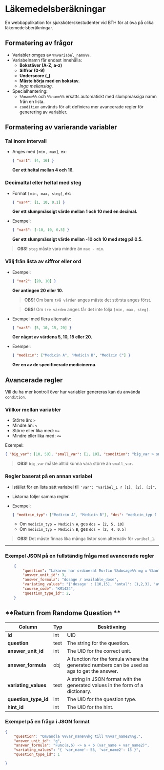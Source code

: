 # **Läkemedelsberäkningar**

En webbapplikation för sjuksköterskestudenter vid BTH för at öva på olika läkemedelsberäkningar.

## **Formatering av frågor**

- Variabler omges av `%%variabel_namn%%`.
- Variabelnamn får endast innehålla:
  - **Bokstäver (A-Z, a-z)**
  - **Siffror (0-9)**
  - **Underscore (_)**
  - **Måste börja med en bokstav.**
  - *Inga mellanslag.*
- Specialhantering:
  - `%%name%%` och `%%namn%%` ersätts automatiskt med slumpmässiga namn från en lista.
  - `condition` används för att definiera mer avancerade regler för generering av variabler.

## **Formatering av varierande variabler**

### **Tal inom intervall**

- Anges med `[min, max]`, ex:

  ```json
  { "var1": [4, 16] }
  ```

  **Ger ett heltal mellan 4 och 16.**

### **Decimaltal eller heltal med steg**

- Format `[min, max, steg]`, ex:

  ```json
  { "var4": [1, 10, 0.1] }
  ```

  **Ger ett slumpmässigt värde mellan 1 och 10 med en decimal.**

- Exempel:

  ```json
  { "var5": [-10, 10, 0.5] }
  ```

  **Ger ett slumpmässigt värde mellan -10 och 10 med steg på 0.5.**

> **OBS!** `steg` måste vara mindre än `max - min`.

### **Välj från lista av siffror eller ord**

- Exempel:

  ```json
  { "var2": [20, 10] }
  ```

  **Ger antingen 20 eller 10.**
  
  > **OBS!** Om bara `två värden` anges måste det största anges först.
  
  > **OBS!** Om `tre värden` anges får det inte följa `[min, max, steg]`.

- Exempel med flera alternativ:

  ```json
  { "var3": [5, 10, 15, 20] }
  ```

  **Ger något av värdena 5, 10, 15 eller 20.**

- Exempel:

  ```json
  { "medicin": ["Medicin A", "Medicin B", "Medicin C"] }
  ```

  **Ger en av de specificerade medicinerna.**

## **Avancerade regler**

Vill du ha mer kontroll över hur variabler genereras kan du använda `condition`.

### **Villkor mellan variabler**

- Större än: `>`
- Mindre än: `<`
- Större eller lika med: `>=`
- Mindre eller lika med: `<=`

Exempel:

```json
{ "big_var": [10, 50], "small_var": [1, 10], "condition": "big_var > small_var" }
```

  > **OBS!** `big_var` måste alltid kunna vara större än `small_var`.

### **Regler baserat på en annan variabel**

- istället för en lista sätt variabel till `'var': "varibel_1 ? [1], [2], [3]"`.
- Listorna följer samma regler.
- Exempel:

  ```json
  { "medicin_typ": ["Medicin A", "Medicin B"], "dos": "medicin_typ ? [2, 5, 10], [2, 4, 0.5]" }
  ```

  - Om `medicin_typ = Medicin A`, ges `dos = [2, 5, 10]`
  - Om `medicin_typ = Medicin B`, ges `dos = [2, 4, 0.5]`

> **OBS!** Det måste finnas lika många listor som alternativ för `varibel_1`.

---

### **Exempel JSON på en fullständig fråga med avancerade regler**

```json
    {
        "question": "Läkaren har ordinerat Morfin %%dosage%% mg x %%antal%% subcutant. Tillgängligt: Morfin %%available_dose%% mg/ml. Hur många ml motsvarar en enkeldos?",
        "answer_unit_id": 3,
        "answer_formula": "dosage / available_dose",
        "variating_values": "{'dosage' : [10,15], 'antal': [1,2,3], 'available_dose': [10], 'condition': 'dosage > 'avalible_dose'}",
        "course_code": "KM1424",
        "question_type_id": 2,
    }
```


## **Return from Randome Question **

| Column               | Typ  | Besktivning                                                                          |
|----------------------|------|--------------------------------------------------------------------------------------|
| **id** | int | UID |
| **question** | text | The string for the question. |
| **answer_unit_id** | int | The UID for the correct unit.|
| **answer_formula** | obj | A function for the fomula where the generated numbers can be used as ags to get the answer. |
| **variating_values** | text | A string in JSON format with the generated values in the form of a dictionary. |
| **question_type_id** | int | The UID for the question type. |
| **hint_id** | int | The UID for the hint. |

### **Exempel på en fråga i JSON format**

```json
{
    "question": "Omvandla %%var_name%%kg till %%var_name2%%g.",
    "answer_unit_id": "g",
    "answer_formula": "Func(a,b) -> a + b (var_name + var_name2)",
    "variating_values": "{ 'var_name': 55, 'var_name2': 15 }",
    "question_type_id": 1

}
```
